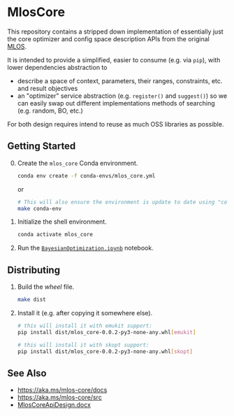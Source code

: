 # MlosCore

This repository contains a stripped down implementation of essentially just the core optimizer and config space description APIs from the original [MLOS](https://github.com/microsoft/MLOS).

It is intended to provide a simplified, easier to consume (e.g. via `pip`), with lower dependencies abstraction to

- describe a space of context, parameters, their ranges, constraints, etc. and result objectives
- an "optimizer" service abstraction (e.g. `register()` and `suggest()`) so we can easily swap out different implementations methods of searching (e.g. random, BO, etc.)

For both design requires intend to reuse as much OSS libraries as possible.

## Getting Started

0. Create the `mlos_core` Conda environment.

    ```sh
    conda env create -f conda-envs/mlos_core.yml
    ```

    or

    ```sh
    # This will also ensure the environment is update to date using "conda env update -f conda-envs/mlos_core.yml"
    make conda-env
    ```

1. Initialize the shell environment.

    ```sh
    conda activate mlos_core
    ```

2. Run the [`BayesianOptimization.ipynb`](./Notebooks/BayesianOptimization.ipynb) notebook.

## Distributing

1. Build the *wheel* file.

    ```sh
    make dist
    ```

2. Install it (e.g. after copying it somewhere else).

    ```sh
    # this will install it with emukit support:
    pip install dist/mlos_core-0.0.2-py3-none-any.whl[emukit]

    # this will install it with skopt support:
    pip install dist/mlos_core-0.0.2-py3-none-any.whl[skopt]
    ```

## See Also

- <https://aka.ms/mlos-core/docs>
- <https://aka.ms/mlos-core/src>
- [MlosCoreApiDesign.docx](https://microsoft.sharepoint.com/:w:/t/CISLGSL/ESAS3G9q4P5Hoult9uqTfB4B3xh2v6yUfp3YNgIvoyR_IA?e=B6klWZ)
